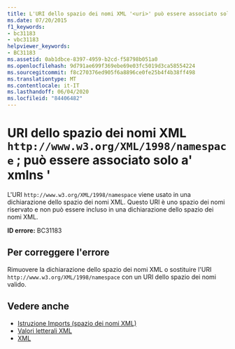 ```yaml
---
title: L'URI dello spazio dei nomi XML '<uri>' può essere associato solo a 'xmlns'
ms.date: 07/20/2015
f1_keywords:
- bc31183
- vbc31183
helpviewer_keywords:
- BC31183
ms.assetid: 0ab1dbce-8397-4959-b2cd-f58798b051a0
ms.openlocfilehash: 9d791ae699f369ebe69e03fc5019d3ca58554224
ms.sourcegitcommit: f8c270376ed905f6a8896ce0fe25b4f4b38ff498
ms.translationtype: MT
ms.contentlocale: it-IT
ms.lasthandoff: 06/04/2020
ms.locfileid: "84406482"
---
```

# <a name="xml-namespace-uri-httpwwww3orgxml1998namespace-can-be-bound-only-to-xmlns"></a>URI dello spazio dei nomi XML `http://www.w3.org/XML/1998/namespace` ; può essere associato solo a' xmlns '
L'URI `http://www.w3.org/XML/1998/namespace` viene usato in una dichiarazione dello spazio dei nomi XML. Questo URI è uno spazio dei nomi riservato e non può essere incluso in una dichiarazione dello spazio dei nomi XML.  
  
 **ID errore:** BC31183  
  
## <a name="to-correct-this-error"></a>Per correggere l'errore  
  
Rimuovere la dichiarazione dello spazio dei nomi XML o sostituire l'URI `http://www.w3.org/XML/1998/namespace` con un URI dello spazio dei nomi valido.  
  
## <a name="see-also"></a>Vedere anche

- [Istruzione Imports (spazio dei nomi XML)](../statements/imports-statement-xml-namespace.md)
- [Valori letterali XML](../xml-literals/index.md)
- [XML](../../programming-guide/language-features/xml/index.md)
